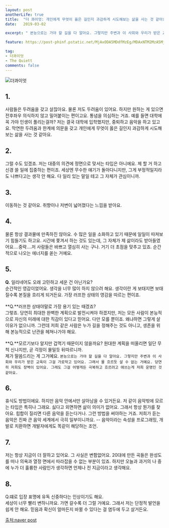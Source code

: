 ```yaml
---
layout: post
anotherLife: true
title:  "더 콰이엇: 개인에게 무엇이 옳은 길인지 과감하게 시도해보는 삶을 사는 것 같아요"
date:   2019-03-02

excerpt: " 본능으로는 가야 할 길을 다 알아요. 그렇지만 주변과 이 사회와 우리가 받은 교육이 그걸 가로막고 있어요. 그래서 물 흐르듯 살 수 없는 거예요. 당연히 저희도 장벽이 있어요. 그래도 그걸 어떻게든 극복하고 흐르려고 애쓰는게 저희 운명인 것 같아요."

feature: https://post-phinf.pstatic.net/MjAxODA5MDdfMzEg/MDAxNTM2MzA5MjY1MDg2.z1aNP-BuQ1KGnPh9ws61nA3pmhuFCDA1_s9pldesXJUg.9LnuXcppL6BsdJOiY5kRQLllr3IDUZpOt-t0G7PyA1Qg.JPEG/1.jpg

tag:
- 더콰이엇
- The Quiett
comments: false
---
```


![더콰이엇](https://post-phinf.pstatic.net/MjAxODA5MDdfODAg/MDAxNTM2MzA5NDA1MjMx.NswneVAETrVm3N8gs413xopkP1OAR1RLmcCi4lo-CBgg.pKBPfjel8qjXqwQUDviqO3q9RecROodaqhbm5MyzwIsg.JPEG/4.jpg "The Quiett")

## 1.
사람들은 두려움을 갖고 살잖아요. 물론 저도 두려움이 있어요. 하지만 원하는 게 있으면 전후좌우 의식하지 않고 밀어붙이는 편이고요. 통념을 의심하는 거죠. 예를 들면 대학에 꼭 가야 인생이 풀리는걸까? 저는 결국 대학에 입학했지만, 중퇴하고 음악을 하고 있고요. 막연한 두려움과 한계에 의문을 갖고 개인에게 무엇이 옳은 길인지 과감하게 시도해보는 삶을 사는 것 같아요.

## 2.
그럴 수도 있겠죠. 저는 대중의 의견에 정면으로 맞서는 타입은 아니에요. 제 할 거 하고 신경 쓸 일에 집중하는 편이죠. 세상엔 무수한 얘기가 돌아다니지만, 그게 부정적일지라도 나쁘다고는 생각 안 해요. 다 일리 있는 말일 테고 그 자체가 관심이니까.

## 3.
이동하는 것 같아요. 취향이나 저변이 넓어졌다는 느낌을 받아요.

## 4.
물론 항상 결과물에 만족하진 않아요. 수 많은 일을 소화하고 있기 때문에 일일이 따져보기 힘들기도 하고요. 시간에 쫓겨서 하는 것도 있는데, 그 자체가 제 삶이라도 받아들였어요....중략....저 사람들은 바쁘고 열심히 사는 구나. 거기 더 초점을 맞추고 있죠. 순간적으로 나오는 에너지를 쏟는 거예요.

## 5.
**Q.** 일리네어도 오래 고민하고 세운 건 아닌가요?<br>
순간적인 영감이었어요. 생각을 너무 많이 하지 않으려 해요. 생각이란 게 보태지면 보태질수록 본질을 흐리게 되거든요. 가장 러프한 상태의 영감을 따르는 편이죠.<br><br>
**Q.**러프한 상태야말로 가장 용기 있는 때겠죠?<br>
그렇죠. 당연히 최대한 완벽한 계획으로 발전시켜야 하겠지만, 저는 모든 사람이 본능적으로 자신의 미래에 대한 직감이 있다고 믿어요. 다만 모를 뿐이죠. 왜냐하면 그렇게 살 이유가 없으니까. 그런데 저희 같은 사람은 누가 길을 정해주는 것도 아니고, 생존을 위해 본능적으로 난관을 헤쳐나가야 해요.<br><br>
**Q.**모르기보다 알지만 겁먹기 때문이지 않을까요? 원대한 계획을 떠올리면 일단 무척 신나지만, 곧 걱정이 물밀듯 뒤따르니까.<br>
제가 말씀드리는 게 그거예요. `본능으로는 가야 할 길을 다 알아요. 그렇지만 주변과 이 사회와 우리가 받은 교육이 그걸 가로막고 있어요. 그래서 물 흐르듯 살 수 없는 거예요. 당연히 저희도 장벽이 있어요. 그래도 그걸 어떻게든 극복하고 흐르려고 애쓰는게 저희 운명인 것 같아요.`

## 6.
휴식도 방법이에요. 하지만 음악 안에서만 살아남을 수 있거든요. 저 같이 음악밖에 모르는 타입은 특히나 그래요. 싫다고 외면하면 삶이 의미가 없어요. 그래서 항상 뭔가를 찾아요. 힙합이 질리면 다른 음악을 듣는다거나. 그런 방법을 써야하는 거죠. 저희가 듣는 음악은 진짜 큰 음악 세계에서 극히 일부이니까요.
-- 음악이라는 속성을 프로그래밍, 개발로 치환하면 개발자에게도 똑같이 해당하는 조언.

## 7.
저는 항상 지금이 더 잘하고 있어요. 그 사실은 변함없어요. 20대에 만든 곡들은 완성도를 떠나 의욕과 열정 면에서 따라잡을 수 없는 부분이 있죠. 하지만 오늘과 과거의 나 중에 누가 더 훌륭한 사람인가 생각하면 언제나 전 지금이라고 생각해요.

## 8.
Q.떄로 입장 표명에 유독 신중하다는 인상이기도 해요.<br>
세상이 너무 빨리 변하니까요. 가면 갈수록 더 그럴 거예요. 그래서 저는 단정적 발언을 쉽게 안 해요. 믿음과 확신이 얼마든지 바뀔 수 있다는 걸 염두에 두고 살거든요.

[출처:naver post](https://m.post.naver.com/viewer/postView.nhn?volumeNo=16661568&memberNo=33784967)